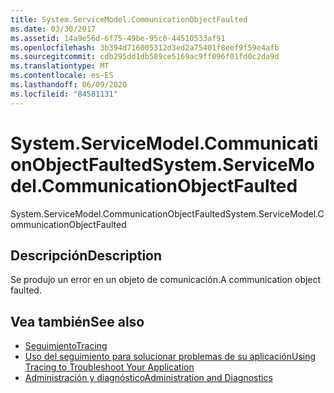 ```yaml
---
title: System.ServiceModel.CommunicationObjectFaulted
ms.date: 03/30/2017
ms.assetid: 14a9e56d-6f75-49be-95c6-44510533af91
ms.openlocfilehash: 3b394d716005312d3ed2a75401f8eef9f59e4afb
ms.sourcegitcommit: cdb295dd1db589ce5169ac9ff096f01fd0c2da9d
ms.translationtype: MT
ms.contentlocale: es-ES
ms.lasthandoff: 06/09/2020
ms.locfileid: "84581131"
---
```

# <a name="systemservicemodelcommunicationobjectfaulted"></a><span data-ttu-id="49050-102">System.ServiceModel.CommunicationObjectFaulted</span><span class="sxs-lookup"><span data-stu-id="49050-102">System.ServiceModel.CommunicationObjectFaulted</span></span>
<span data-ttu-id="49050-103">System.ServiceModel.CommunicationObjectFaulted</span><span class="sxs-lookup"><span data-stu-id="49050-103">System.ServiceModel.CommunicationObjectFaulted</span></span>  
  
## <a name="description"></a><span data-ttu-id="49050-104">Descripción</span><span class="sxs-lookup"><span data-stu-id="49050-104">Description</span></span>  
 <span data-ttu-id="49050-105">Se produjo un error en un objeto de comunicación.</span><span class="sxs-lookup"><span data-stu-id="49050-105">A communication object faulted.</span></span>  
  
## <a name="see-also"></a><span data-ttu-id="49050-106">Vea también</span><span class="sxs-lookup"><span data-stu-id="49050-106">See also</span></span>

- [<span data-ttu-id="49050-107">Seguimiento</span><span class="sxs-lookup"><span data-stu-id="49050-107">Tracing</span></span>](index.md)
- [<span data-ttu-id="49050-108">Uso del seguimiento para solucionar problemas de su aplicación</span><span class="sxs-lookup"><span data-stu-id="49050-108">Using Tracing to Troubleshoot Your Application</span></span>](using-tracing-to-troubleshoot-your-application.md)
- [<span data-ttu-id="49050-109">Administración y diagnóstico</span><span class="sxs-lookup"><span data-stu-id="49050-109">Administration and Diagnostics</span></span>](../index.md)
